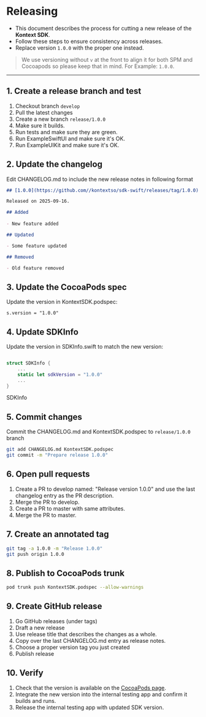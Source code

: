 # Releasing

- This document describes the process for cutting a new release of the **Kontext SDK**.  
- Follow these steps to ensure consistency across releases.
- Replace version `1.0.0` with the proper one instead.

> We use versioning without `v` at the front to align it for both SPM and Cocoapods so please keep that in mind.
> For Example: `1.0.0`.

---

## 1. Create a release branch and test

1. Checkout branch `develop`
1. Pull the latest changes
1. Create a new branch `release/1.0.0`
1. Make sure it builds.
1. Run tests and make sure they are green.
1. Run ExampleSwiftUI and make sure it's OK.
1. Run ExampleUIKit and make sure it's OK.

## 2. Update the changelog

Edit CHANGELOG.md to include the new release notes in following format

```markdown
## [1.0.0](https://github.com//kontextso/sdk-swift/releases/tag/1.0.0)

Released on 2025-09-16.

## Added
 
- New feature added

## Updated

- Some feature updated

## Removed

- Old feature removed
```


## 3. Update the CocoaPods spec

Update the version in KontextSDK.podspec:

```
s.version = "1.0.0"

```

## 4. Update SDKInfo

Update the version in SDKInfo.swift to match the new version:


```swift

struct SDKInfo {
    ...
    static let sdkVersion = "1.0.0"
    ...
}
```

SDKInfo

## 5. Commit changes

Commit the CHANGELOG.md and KontextSDK.podspec to `release/1.0.0` branch

```bash
git add CHANGELOG.md KontextSDK.podspec
git commit -m "Prepare release 1.0.0"
```

## 6. Open pull requests

1. Create a PR to develop named: "Release version 1.0.0" and use the last changelog entry as the PR description.
2. Merge the PR to develop.
3. Create a PR to master with same attributes.
4. Merge the PR to master.

## 7. Create an annotated tag

```bash
git tag -a 1.0.0 -m "Release 1.0.0"
git push origin 1.0.0
```

## 8. Publish to CocoaPods trunk

```bash
pod trunk push KontextSDK.podspec --allow-warnings
```

## 9. Create GitHub release

1. Go GitHub releases (under tags)
2. Draft a new release
3. Use release title that describes the changes as a whole.
4. Copy over the last CHANGELOG.md entry as release notes.
5. Choose a proper version tag you just created
6. Publish release

## 10. Verify

1. Check that the version is available on the [CocoaPods page](https://cocoapods.org/pods/KontextSDK).
2. Integrate the new version into the internal testing app and confirm it builds and runs.
3. Release the internal testing app with updated SDK version.
